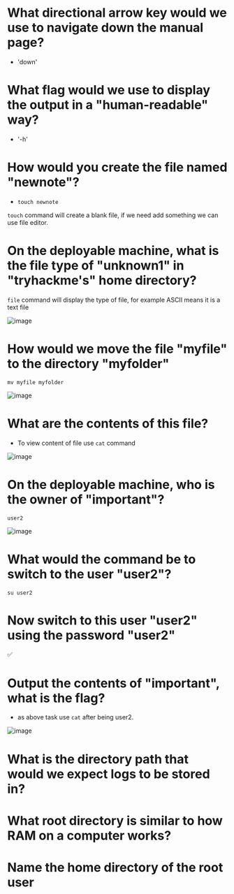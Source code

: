 # What directional arrow key would we use to navigate down the manual page?

- 'down' 

# What flag would we use to display the output in a "human-readable" way?

- '-h' 

# How would you create the file named "newnote"?

- `touch newnote`

`touch` command will create a blank file, if we need add something we can use file editor.

# On the deployable machine, what is the file type of "unknown1" in "tryhackme's" home directory? 

`file` command will display the type of file, for example ASCII means it is a text file

![image](https://github.com/ShTuran/tryhackme-linux.fundamentals/assets/111232034/6fda606d-77ff-40c7-a425-792368ba8653)


#  How would we move the file "myfile" to the directory "myfolder" 

`mv myfile myfolder`

![image](https://github.com/ShTuran/tryhackme-linux.fundamentals/assets/111232034/1de9e54b-7d5f-4987-8024-d2cb80a0a28b)


# What are the contents of this file?

- To view content of file use `cat` command

![image](https://github.com/ShTuran/tryhackme-linux.fundamentals/assets/111232034/fbfe1731-0b6a-4d16-beed-58ae8826239c)


# On the deployable machine, who is the owner of "important"? 

`user2`

![image](https://github.com/ShTuran/tryhackme-linux.fundamentals/assets/111232034/d54be49f-e636-4d0f-9cd6-6b0cdbda052f)


# What would the command be to switch to the user "user2"? 

`su user2`

# Now switch to this user "user2" using the password "user2"

✅

# Output the contents of "important", what is the flag?

- as above task use `cat` after being user2.

![image](https://github.com/ShTuran/tryhackme-linux.fundamentals/assets/111232034/71f8510e-c626-46ce-b7cd-f870255daa94)


#  What is the directory path that would we expect logs to be stored in?




# What root directory is similar to how RAM on a computer works?



# Name the home directory of the root user 
